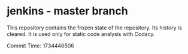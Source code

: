# jenkins - master branch

This repository contains the frozen state of the repository.
Its history is cleared. It is used only for static code
analysis with Codacy.

Commit Time: 1734446506